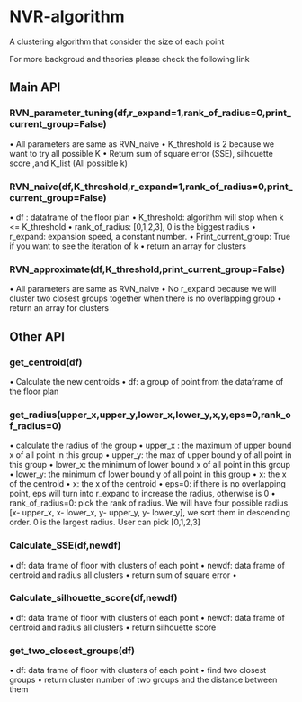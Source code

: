 # NVR-algorithm
A clustering algorithm that consider the size of each point

For more backgroud and theories please check the following link

## Main API

### RVN_parameter_tuning(df,r_expand=1,rank_of_radius=0,print_current_group=False)
•	All parameters are same as RVN_naive
•	K_threshold is 2 because we want to try all possible K
•	Return sum of square error (SSE), silhouette score ,and K_list (All possible k)


### RVN_naive(df,K_threshold,r_expand=1,rank_of_radius=0,print_current_group=False)
•	df : dataframe of the floor plan
•	K_threshold: algorithm will stop when k <= K_threshold
•	rank_of_radius: [0,1,2,3], 0 is the biggest radius
•	r_expand: expansion speed, a constant number.
•	Print_current_group: True if you want to see the iteration of k
•	return an array for clusters


### RVN_approximate(df,K_threshold,print_current_group=False)
•	All parameters are same as RVN_naive
•	No r_expand because we will cluster two closest groups together when there is no overlapping group
•	return an array for clusters

## Other API

### get_centroid(df)
•	Calculate the new centroids
•	df: a group of point from the dataframe of the floor plan 


### get_radius(upper_x,upper_y,lower_x,lower_y,x,y,eps=0,rank_of_radius=0)
•	calculate the radius of the group
•	upper_x : the maximum of upper bound x of all point in this group
•	upper_y:  the max of upper bound y of all point in this group 
•	lower_x:  the minimum of lower bound x of all point in this group 
•	lower_y: the minimum of lower bound y of all point in this group
•	x: the x of the centroid
•	x: the x of the centroid
•	eps=0: if there is no overlapping point, eps will turn into r_expand to increase the radius, otherwise is 0
•	rank_of_radius=0: pick the rank of radius. We will have four possible radius
[x- upper_x, x- lower_x, y- upper_y, y- lower_y], we sort them in descending order. 0 is the largest radius. User can pick [0,1,2,3]

### Calculate_SSE(df,newdf)
•	df: data frame of floor with clusters of each point
•	newdf: data frame of centroid and radius all clusters
•	return sum of square error
•	
### Calculate_silhouette_score(df,newdf)
•	df: data frame of floor with clusters of each point
•	newdf: data frame of centroid and radius all clusters
•	return silhouette score

### get_two_closest_groups(df)
•	df: data frame of floor with clusters of each point
•	find two closest groups
•	return cluster number of two groups and the distance between them



